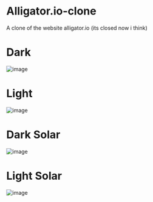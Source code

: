 # Alligator.io-clone
A clone of the website alligator.io (its closed now i think)

# Dark
![image](https://user-images.githubusercontent.com/86482196/211175074-8a06fc3a-b92b-4b96-be69-5f449fbef530.png)

# Light
![image](https://user-images.githubusercontent.com/86482196/211175115-334b2b6e-7b16-4d25-b1b3-3f4094483902.png)

# Dark Solar
![image](https://user-images.githubusercontent.com/86482196/211175122-6a6a07fb-8c77-453b-967b-d42660642613.png)

# Light Solar 
![image](https://user-images.githubusercontent.com/86482196/211175130-f805290f-26ef-42cc-9b2b-1a496cf3d635.png)
